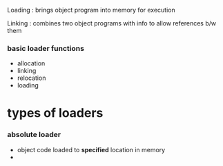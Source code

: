 Loading : brings object program into memory for execution

Linking : combines two object programs with info to allow references b/w them

### basic loader functions
- allocation
- linking
- relocation
- loading

# types of loaders
### absolute loader
- object code loaded to **specified** location in memory
- 